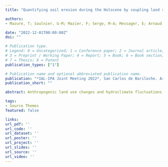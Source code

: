 ```yaml
---
title: "Quantifying soil erosion during the Holocene by coupling land surface modeling and paleoenvironmental approaches"

authors:
- Mazure, T; Saulnier, G-M; Mazier, F; Serge, M-A; Messager, E; Arnaud, F; Jenny, J-P

date: "2022-12-01T00:00:00Z"
doi: ""

# Publication type.
# Legend: 0 = Uncategorized; 1 = Conference paper; 2 = Journal article;
# 3 = Preprint / Working Paper; 4 = Report; 5 = Book; 6 = Book section;
# 7 = Thesis; 8 = Patent
publication_types: ["1"]

# Publication name and optional abbreviated publication name.
publication: "*IAL-IPA Joint Meeting 2022*, San Carlos de Bariloche. Argentina, November 27 - December 1 2022"
publication_short: ""

abstract: Anthropogenic land use changes and hydroclimate fluctuations are generally described as the main control factors of soil erosion on centennial to millennial time scales, but their relative contribution on erosion trends is barely quantified yet. While past erosion dynamics can be inferred from lake sediment records, improvements in land surface models now allow the quantification of soil erosion on a variety of spatial scales ranging from plot to regional or even global scales. However, application of model approaches to long timescales is still at its dawn, limiting quantification of past soil erosion, investigation of scenarios, interpolation of data spatially and temporally, or testing hypothesis. Here we show how coupling paleo-environmental data and spatially distributed models of soil loss constrained by land cover data might help to assess past soil erosion dynamics and to quantify soil loss exports. The methodology has been tested on six alpine lake catchments that cover large altitudinal gradients (from 420 to 2494 asl) over the Holocene period. Our results show that soil erosion dynamics in the Alps seems to be characterized by two main regimes. 1) a long-term (i.e. pluri-millennial) slow increase in soil erosion that we attribute to progressive land use change, and 2) ‘short’ term (i.e. decennial to centennial) erosion crisis associated with faster land uses changes. Our results suggest that reconstructing past soil erosion requires accurate land cover change reconstructions. Our results further suggest that deforestation and land opening may have amplified the effect of precipitations on soil erosion. Coupling model and paleolimnological approaches should hence open new avenues to assess in a more integrative way mass fluxes and stocks within lake catchments systems over long-term periods.

tags:
- Source Themes
featured: false

links:
url_pdf: ''
url_code: ''
url_dataset: ''
url_poster: ''
url_project: ''
url_slides: ''
url_source: ''
url_video: ''
---
```

